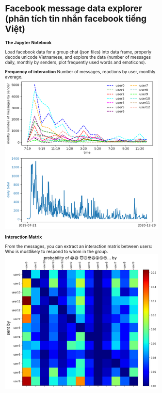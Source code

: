 # Facebook message data explorer (phân tích tin nhắn facebook tiếng Việt)

**The Jupyter Notebook**

Load facebook data for a group chat (json files) into data frame, properly decode unicode Vietnamese, and explore the data (number of messages daily, monthly by senders, plot frequently used words and emoticons). 

**Frequency of interaction**
Number of messages, reactions by user, monthly average.
![](https://github.com/quynhneo/facebook-message-data-explorer/blob/master/daily.png)

**Interaction Matrix**

From the messages, you can extract an interaction matrix between users: Who is mostlikely to respond to whom in the group.
![](https://github.com/quynhneo/facebook-message-data-explorer/blob/master/interaction.png)

